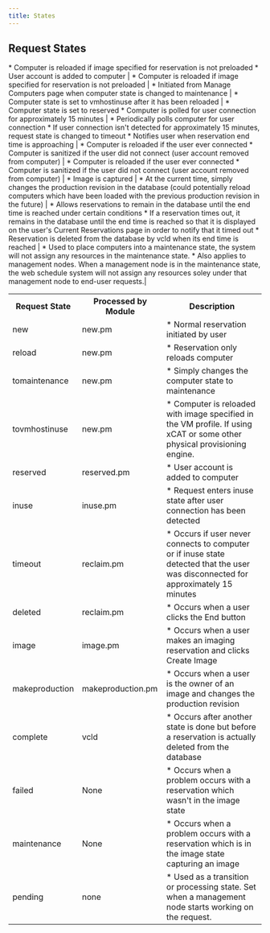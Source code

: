 ```yaml
---
title: States
---
```


<a name="States-RequestStates"></a>
## Request States

<table>
<tr><th> Request State </th><th> Processed by Module </th><th> Description </th></tr>
<tr><td> new </td><td> new.pm </td><td> * Normal reservation initiated by user
</tr>
* Computer is reloaded if image specified for reservation is not preloaded
* User account is added to computer |
<tr><td> reload </td><td> new.pm </td><td> * Reservation only reloads computer
</tr>
* Computer is reloaded if image specified for reservation is not preloaded
|
<tr><td> tomaintenance </td><td> new.pm </td><td> * Simply changes the computer state to
maintenance
</tr>
* Initiated from Manage Computers page when computer state is changed to
maintenance |
<tr><td> tovmhostinuse </td><td> new.pm </td><td> * Computer is reloaded with image specified in
the VM profile. If using xCAT or some other physical provisioning engine. 
</tr>
* Computer state is set to vmhostinuse after it has been reloaded |
<tr><td> reserved </td><td> reserved.pm </td><td> * User account is added to computer
</tr>
* Computer state is set to reserved
* Computer is polled for user connection for approximately 15 minutes |
<tr><td> inuse </td><td> inuse.pm </td><td> * Request enters inuse state after&nbsp;user
connection has been detected
</tr>
* Periodically polls computer for user connection
* If user connection isn't detected for approximately 15 minutes, request
state is changed to timeout
* Notifies user when reservation end time is approaching |
<tr><td> timeout </td><td> reclaim.pm </td><td> * Occurs if user never connects to computer or if
inuse state detected that the user was disconnected for approximately 15
minutes
</tr>
* Computer is reloaded if the user ever connected
* Computer is sanitized if the user did not connect (user account removed
from computer) |
<tr><td> deleted </td><td> reclaim.pm </td><td> * Occurs when a user clicks the End button
</tr>
* Computer is reloaded if the user ever connected
* Computer is sanitized if the user did not connect (user account removed
from computer) |
<tr><td> image </td><td> image.pm </td><td> * Occurs when a user makes an imaging reservation and
clicks Create Image
</tr>
* Image is captured |
<tr><td> makeproduction </td><td> makeproduction.pm </td><td> * Occurs when a user is the owner of
an image and changes the production revision
</tr>
* At the current time, simply changes the production revision in the
database (could potentially reload computers which have been loaded with
the previous production revision in the future) |
<tr><td> complete </td><td> vcld </td><td> * Occurs after another state is done but before a
reservation is actually deleted from the database
</tr>
* Allows reservations to remain in the database until the end time is
reached under certain conditions
* If a reservation times out, it remains in the database until the end time
is reached so that it is displayed on the user's Current Reservations page
in order to notify that it timed out
* Reservation is deleted from the database by vcld when its end time is
reached |
<tr><td> failed </td><td> None </td><td> * Occurs when a problem occurs with a reservation which
wasn't in the image state </td></tr>
<tr><td> maintenance </td><td> None </td><td> * Occurs when a problem occurs with a reservation
which is in the image state capturing an image 
</tr>
* Used to place computers into a maintenance state, the system will not
assign any resources in the maintenance state.
* Also applies to management nodes. When a management node is in the
maintenance state, the web schedule system will not assign any resources
soley under that management node to end-user requests.|
<tr><td>pending </td><td> none </td><td> * Used as a transition or processing state. Set when a
management node starts working on the request.
</tr>
